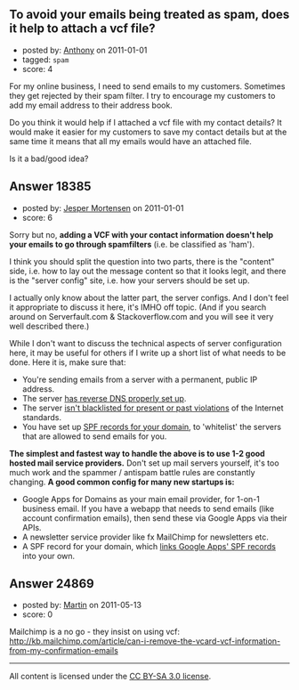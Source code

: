 ## To avoid your emails being treated as spam, does it help to attach a vcf file?

- posted by: [Anthony](https://stackexchange.com/users/-1/5791-anthony) on 2011-01-01
- tagged: `spam`
- score: 4

For my online business, I need to send emails to my customers. Sometimes they get rejected by their spam filter. I try to encourage my customers to add my email address to their address book.

Do you think it would help if I attached a vcf file with my contact details? It would make it easier for my customers to save my contact details but at the same time it means that all my emails would have an attached file.

Is it a bad/good idea?



## Answer 18385

- posted by: [Jesper Mortensen](https://stackexchange.com/users/-1/1261-jesper-mortensen) on 2011-01-01
- score: 6

<p>Sorry but no, <strong>adding a VCF with your contact information doesn't help your emails to go through spamfilters</strong> (i.e. be classified as 'ham').</p>

<p>I think you should split the question into two parts, there is the "content" side, i.e. how to lay out the message content so that it looks legit, and there is the "server config" site, i.e. how your servers should be set up.</p>

<p>I actually only know about the latter part, the server configs. And I don't feel it appropriate to discuss it here, it's IMHO off topic. (And if you search around on Serverfault.com &amp; Stackoverflow.com and you will see it very well described there.)</p>

<p>While I don't want to discuss the technical aspects of server configuration here, it may be useful for others if I write up a short list of what needs to be done. Here it is, make sure that:</p>

<ul>
<li>You're sending emails from a server with a permanent, public IP address.</li>
<li>The server <a href="http://www.google.com/search?q=mx+reverse+dns+site%3Aserverfault.com" rel="nofollow">has reverse DNS properly set up</a>.</li>
<li>The server <a href="http://www.mxtoolbox.com/blacklists.aspx" rel="nofollow">isn't blacklisted for present or past violations</a> of the Internet standards.</li>
<li>You have set up <a href="http://serverfault.com/questions/tagged/spf">SPF records for your domain</a>, to 'whitelist' the servers that are allowed to send emails for you.</li>
</ul>

<p><strong>The simplest and fastest way to handle the above is to use 1-2 good hosted mail service providers.</strong> Don't set up mail servers yourself, it's too much work and the spammer / antispam battle rules are constantly changing. <strong>A good common config for many new startups is:</strong></p>

<ul>
<li>Google Apps for Domains as your main email provider, for 1-on-1 business email. If you have a webapp that needs to send emails (like account confirmation emails), then send these via Google Apps via their APIs.</li>
<li>A newsletter service provider like fx MailChimp for newsletters etc.</li>
<li>A SPF record for your domain, which <a href="http://www.google.com/support/a/bin/answer.py?answer=178723" rel="nofollow">links Google Apps' SPF records</a> into your own.</li>
</ul>



## Answer 24869

- posted by: [Martin](https://stackexchange.com/users/-1/10430-martin) on 2011-05-13
- score: 0

Mailchimp is a no go - they insist on using vcf: http://kb.mailchimp.com/article/can-i-remove-the-vcard-vcf-information-from-my-confirmation-emails



---

All content is licensed under the [CC BY-SA 3.0 license](https://creativecommons.org/licenses/by-sa/3.0/).
